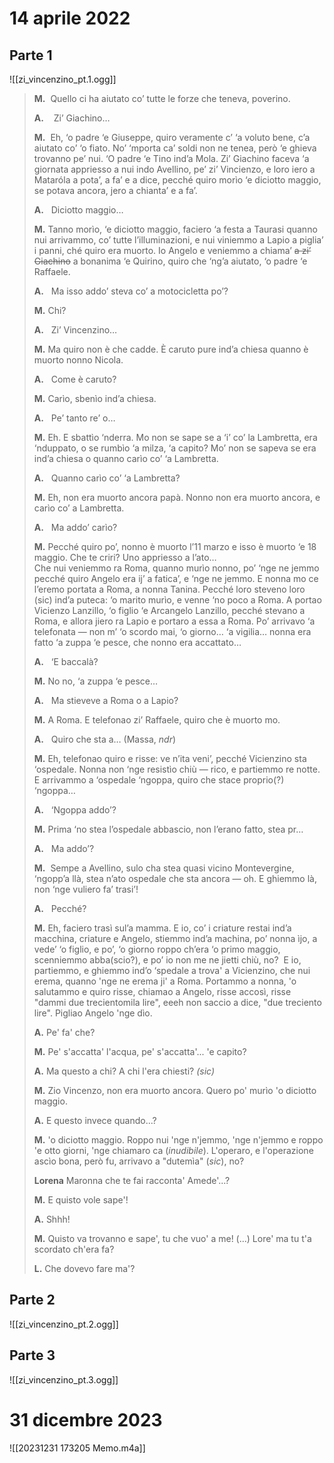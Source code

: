 # 14 aprile 2022

## Parte 1

![[zi_vincenzino_pt.1.ogg]]

> **M.**  Quello ci ha aiutato co’ tutte le forze che teneva, poverino.
> 
> **A.**    Zi’ Giachino…
> 
> **M.**  Eh, ‘o padre ‘e Giuseppe, quiro veramente c’ ‘a voluto bene, c’a aiutato co’ ‘o fiato. No’ ‘mporta ca’ soldi non ne tenea, però ‘e ghieva trovanno pe’ nui. ‘O padre ‘e Tino ind’a Mola. Zi’ Giachino faceva ‘a giornata appriesso a nui indo Avellino, pe’ zi’ Vincienzo, e loro iero a Mataróla a pota’, a fa’ e a dice, pecché quiro morìo ‘e diciotto maggio, se potava ancora, jero a chianta’ e a fa’.
>
> **A.**   Diciotto maggio…
>
> **M.** Tanno morìo, ‘e diciotto maggio, faciero ‘a festa a Taurasi quanno nui arrivammo, co’ tutte l’illuminazioni, e nui viniemmo a Lapio a piglia’ i panni, ché quiro era muorto. Io Angelo e veniemmo a chiama’ ~~a zi’ Giachino~~ a bonanima ‘e Quirino, quiro che ‘ng’a aiutato, ‘o padre ‘e Raffaele.
>
> **A.**   Ma isso addo’ steva co’ a motocicletta po’?
>
> **M.** Chi?
>
> **A.**   Zi’ Vincenzino…
>
> **M.** Ma quiro non è che cadde. È caruto pure ind’a chiesa quanno è muorto nonno Nicola.
>
> **A.**   Come è caruto?
>
> **M.** Carìo, sbenìo ind’a chiesa.
>
> **A.**   Pe’ tanto re’ o…
>
> **M.** Eh. E sbattìo ‘nderra. Mo non se sape se a ‘i’ co’ la Lambretta, era ‘nduppato, o se rumbìo ‘a milza, ‘a capito? Mo’ non se sapeva se era ind’a chiesa o quanno carìo co’ ‘a Lambretta.
>
> **A.**   Quanno carìo co’ ‘a Lambretta?
>
> **M.** Eh, non era muorto ancora papà. Nonno non era muorto ancora, e carìo co’ a Lambretta.
>
> **A.**   Ma addo’ carìo?
>
> **M.** Pecché quiro po’, nonno è muorto l’11 marzo e isso è muorto ‘e 18 maggio. Che te criri? Uno appriesso a l’ato…  
Che nui veniemmo ra Roma, quanno murìo nonno, po’ ‘nge ne jemmo pecché quiro Angelo era ij’ a fatica’, e ‘nge ne jemmo. E nonna mo ce l’eremo portata a Roma, a nonna Tanina. Pecché loro steveno loro (sic) ind’a puteca: ‘o marito murìo, e venne ‘no poco a Roma. A portao Vicienzo Lanzillo, ‘o figlio ‘e Arcangelo Lanzillo, pecché stevano a Roma, e allora jiero ra Lapio e portaro a essa a Roma. Po’ arrivavo ‘a telefonata — non m’ ‘o scordo mai, ‘o giorno… ‘a vigilia… nonna era fatto ‘a zuppa ‘e pesce, che nonno era accattato…
>
> **A.**   ‘E baccalà?
>
> **M.** No no, ‘a zuppa ‘e pesce…
>
> **A.**   Ma stieveve a Roma o a Lapio?
>
> **M.** A Roma. E telefonao zi’ Raffaele, quiro che è muorto mo.
>
> **A.**   Quiro che sta a… (Massa, _ndr_)
>
> **M.** Eh, telefonao quiro e risse: ve n’ita veni’, pecché Vicienzino sta ‘ospedale. Nonna non ‘nge resistìo chiù — rico, e partiemmo re notte. E arrivammo a ‘ospedale ‘ngoppa, quiro che stace proprio(?) ‘ngoppa…
>
> **A.**   ‘Ngoppa addo’?
>
> **M.** Prima ‘no stea l’ospedale abbascio, non l’erano fatto, stea pr…
>
> **A.**   Ma addo’?
>
> **M.**  Sempe a Avellino, sulo cha stea quasi vicino Montevergine, ‘ngopp’a llà, stea n’ato ospedale che sta ancora — oh. E ghiemmo là, non ‘nge vuliero fa’ trasi’!
>
> **A.**   Pecché?
>
> **M.** Eh, faciero trasì sul’a mamma. E io, co’ i criature restai ind’a macchina, criature e Angelo, stiemmo ind’a machina, po’ nonna ìjo, a vede’ ‘o figlio, e po’, ‘o giorno roppo ch’era ‘o primo maggio, scenniemmo abba(scio?), e po’ io non me ne jietti chiù, no?  E io, partiemmo, e ghiemmo ind’o ‘spedale a trova' a Vicienzino, che nui erema, quanno 'nge ne erema ji' a Roma. Portammo a nonna, 'o salutammo e quiro risse, chiamao a Angelo, risse accosì, risse "dammi due trecientomila lire", eeeh non saccio a dice, "due treciento lire". Pigliao Angelo 'nge dìo.
>
> **A.** Pe' fa' che? 
>
>**M.** Pe' s'accatta' l'acqua, pe' s'accatta'... 'e capito?
>
> **A.** Ma questo a chi? A chi l'era chiesti? *(sic)*
>
>**M.** Zio Vincenzo, non era muorto ancora. Quero po' murìo 'o diciotto maggio.
>
> **A.** E questo invece quando...? 
>
>**M.** 'o diciotto maggio. Roppo nui 'nge n'jemmo, 'nge n'jemmo e roppo 'e otto giorni, 'nge chiamaro ca (*inudibile*). L'operaro, e l'operazione ascìo bona, però fu, arrivavo a "dutemìa" (*sic*), no?
>
>**Lorena** Maronna che te fai racconta' Amede'...? 
>
>**M.** E quisto vole sape'!
>
>**A.** Shhh!
>
>**M.** Quisto va trovanno e sape', tu che vuo' a me! (...) Lore' ma tu t'a scordato ch'era fa?
>
> **L.** Che dovevo fare ma'?


## Parte 2

![[zi_vincenzino_pt.2.ogg]]


## Parte 3

![[zi_vincenzino_pt.3.ogg]]


# 31 dicembre 2023

![[20231231 173205 Memo.m4a]]




